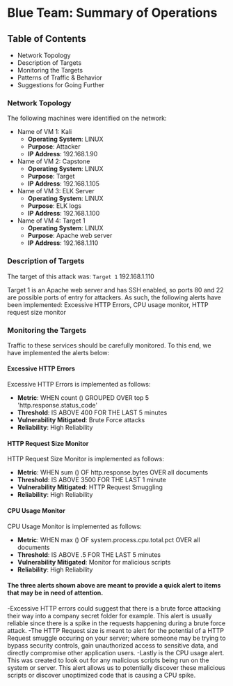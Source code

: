 # Blue Team: Summary of Operations

## Table of Contents
- Network Topology
- Description of Targets
- Monitoring the Targets
- Patterns of Traffic & Behavior
- Suggestions for Going Further

### Network Topology


The following machines were identified on the network:
- Name of VM 1: Kali
  - **Operating System**: LINUX
  - **Purpose**: Attacker
  - **IP Address**: 192.168.1.90
- Name of VM 2: Capstone  
  - **Operating System**: LINUX
  - **Purpose**: Target
  - **IP Address**: 192.168.1.105
- Name of VM 3: ELK Server  
  - **Operating System**: LINUX
  - **Purpose**: ELK logs
  - **IP Address**: 192.168.1.100
- Name of VM 4: Target 1
  - **Operating System**: LINUX
  - **Purpose**: Apache web server
  - **IP Address**: 192.168.1.110
### Description of Targets

The target of this attack was: `Target 1` 192.168.1.110

Target 1 is an Apache web server and has SSH enabled, so ports 80 and 22 are possible ports of entry for attackers. As such, the following alerts have been implemented: Excessive HTTP Errors, CPU usage monitor, HTTP request size monitor

### Monitoring the Targets

Traffic to these services should be carefully monitored. To this end, we have implemented the alerts below:

#### Excessive HTTP Errors

Excessive HTTP Errors is implemented as follows:
  - **Metric**: WHEN count () GROUPED OVER top 5 'http.response.status_code'
  - **Threshold**: IS ABOVE 400 FOR THE LAST 5 minutes
  - **Vulnerability Mitigated**: Brute Force attacks
  - **Reliability**: High Reliability

#### HTTP Request Size Monitor
HTTP Request Size Monitor is implemented as follows:
  - **Metric**: WHEN sum () OF http.response.bytes OVER all documents
  - **Threshold**: IS ABOVE 3500 FOR THE LAST 1 minute 
  - **Vulnerability Mitigated**: HTTP Request Smuggling
  - **Reliability**: High Reliability

#### CPU Usage Monitor
CPU Usage Monitor is implemented as follows:
  - **Metric**: WHEN max () OF system.process.cpu.total.pct OVER all documents
  - **Threshold**: IS ABOVE .5 FOR THE LAST 5 minutes
  - **Vulnerability Mitigated**: Monitor for malicious scripts 
  - **Reliability**: High Reliability

#### The three alerts shown above are meant to provide a quick alert to items that may be in need of attention. 
-Excessive HTTP errors could suggest that there is a  brute force attacking their way into a company secret folder for example. This alert is usually reliable since there is a spike in the requests happening during a brute force attack. 
-The HTTP Request size is meant to alert for the potential of a HTTP Request smuggle occuring on your server; where someone may be trying to bypass security controls, gain unauthorized access to sensitive data, and directly compromise other application users. 
-Lastly is the CPU usage alert. This was created to look out for any malicious scripts being run on the system or server. This alert allows us to potentially discover these malicious scripts or discover unoptimized code that is causing a CPU spike. 